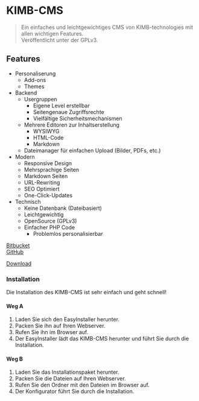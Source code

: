 # KIMB-CMS
> Ein einfaches und leichtgewichtiges CMS von KIMB-technologies mit allen wichtigen Features.    
> Veröffentlicht unter der GPLv3.

## Features
 - Personaliserung
	- Add-ons
	- Themes
 - Backend
 	- Usergruppen
	 	- Eigene Level erstellbar
		- Seitengenaue Zugriffsrechte
		- Vielfältige Sicherheitsmechanismen
	- Mehrere Editoren zur Inhaltserstellung
		- WYSIWYG
		- HTML-Code
		- Markdown
	- Dateimanager für einfachen Upload (Bilder, PDFs, etc.)
 - Modern 
 	- Responsive Design
	- Mehrsprachige Seiten
	- Markdown Seiten
	- URL-Rewriting
	- SEO Optimiert
	- One-Click-Updates
 - Technisch
	- Keine Datenbank (Dateibasiert)
	- Leichtgewichtig
	- OpenSource (GPLv3)
	- Einfacher PHP Code
		- Problemlos personalisierbar

  

[Bitbucket](https://bitbucket.org/kimbtech/kimb-cms/)  
[GitHub](https://github.com/kimbtech/kimb-cms/) 

[Download](https://github.com/kimbtech/KIMB-CMS/releases)
  

### Installation
Die Installation des KIMB-CMS ist sehr einfach und geht schnell!

#### Weg A
1. Laden Sie sich den EasyInstaller herunter.
2. Packen Sie ihn auf Ihren Webserver.
3. Rufen Sie ihn im Browser auf.
4. Der EasyInstaller lädt das KIMB-CMS herunter und führt Sie durch die Installation.

#### Weg B
1. Laden Sie das Installationspaket herunter.
2. Packen Sie die Dateien auf Ihren Webserver.
3. Rufen Sie den Ordner mit den Dateien im Browser auf.
4. Der Konfigurator führt Sie durch die Installation.

